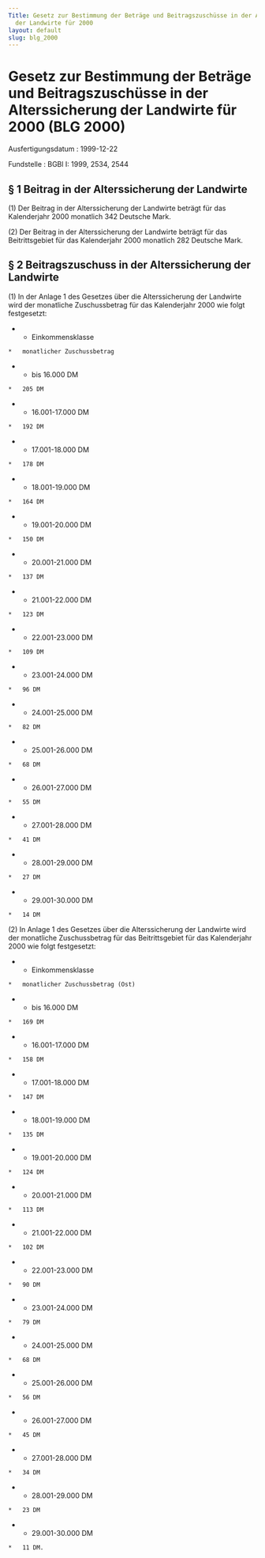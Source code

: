 ```yaml
---
Title: Gesetz zur Bestimmung der Beträge und Beitragszuschüsse in der Alterssicherung
  der Landwirte für 2000
layout: default
slug: blg_2000
---
```


# Gesetz zur Bestimmung der Beträge und Beitragszuschüsse in der Alterssicherung der Landwirte für 2000 (BLG 2000)

Ausfertigungsdatum
:   1999-12-22

Fundstelle
:   BGBl I: 1999, 2534, 2544



## § 1 Beitrag in der Alterssicherung der Landwirte

(1) Der Beitrag in der Alterssicherung der Landwirte beträgt für das
Kalenderjahr 2000 monatlich 342 Deutsche Mark.

(2) Der Beitrag in der Alterssicherung der Landwirte beträgt für das
Beitrittsgebiet für das Kalenderjahr 2000 monatlich 282 Deutsche Mark.


## § 2 Beitragszuschuss in der Alterssicherung der Landwirte

(1) In der Anlage 1 des Gesetzes über die Alterssicherung der
Landwirte wird der monatliche Zuschussbetrag für das Kalenderjahr 2000
wie folgt festgesetzt:

*    *   Einkommensklasse

    *   monatlicher Zuschussbetrag


*    *   bis 16.000 DM

    *   205 DM


*    *   16.001-17.000 DM

    *   192 DM


*    *   17.001-18.000 DM

    *   178 DM


*    *   18.001-19.000 DM

    *   164 DM


*    *   19.001-20.000 DM

    *   150 DM


*    *   20.001-21.000 DM

    *   137 DM


*    *   21.001-22.000 DM

    *   123 DM


*    *   22.001-23.000 DM

    *   109 DM


*    *   23.001-24.000 DM

    *   96 DM


*    *   24.001-25.000 DM

    *   82 DM


*    *   25.001-26.000 DM

    *   68 DM


*    *   26.001-27.000 DM

    *   55 DM


*    *   27.001-28.000 DM

    *   41 DM


*    *   28.001-29.000 DM

    *   27 DM


*    *   29.001-30.000 DM

    *   14 DM



(2) In Anlage 1 des Gesetzes über die Alterssicherung der Landwirte
wird der monatliche Zuschussbetrag für das Beitrittsgebiet für das
Kalenderjahr 2000 wie folgt festgesetzt:

*    *   Einkommensklasse

    *   monatlicher Zuschussbetrag (Ost)


*    *   bis 16.000 DM

    *   169 DM


*    *   16.001-17.000 DM

    *   158 DM


*    *   17.001-18.000 DM

    *   147 DM


*    *   18.001-19.000 DM

    *   135 DM


*    *   19.001-20.000 DM

    *   124 DM


*    *   20.001-21.000 DM

    *   113 DM


*    *   21.001-22.000 DM

    *   102 DM


*    *   22.001-23.000 DM

    *   90 DM


*    *   23.001-24.000 DM

    *   79 DM


*    *   24.001-25.000 DM

    *   68 DM


*    *   25.001-26.000 DM

    *   56 DM


*    *   26.001-27.000 DM

    *   45 DM


*    *   27.001-28.000 DM

    *   34 DM


*    *   28.001-29.000 DM

    *   23 DM


*    *   29.001-30.000 DM

    *   11 DM.




